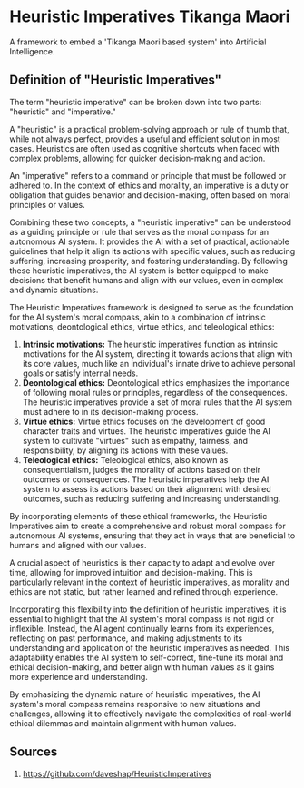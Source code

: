 # Heuristic Imperatives Tikanga Maori
A framework to embed a 'Tikanga Maori based system' into Artificial Intelligence. 

## Definition of "Heuristic Imperatives"
The term "heuristic imperative" can be broken down into two parts: "heuristic" and "imperative."

A "heuristic" is a practical problem-solving approach or rule of thumb that, while not always perfect, provides a useful and efficient solution in most cases. Heuristics are often used as cognitive shortcuts when faced with complex problems, allowing for quicker decision-making and action.

An "imperative" refers to a command or principle that must be followed or adhered to. In the context of ethics and morality, an imperative is a duty or obligation that guides behavior and decision-making, often based on moral principles or values.

Combining these two concepts, a "heuristic imperative" can be understood as a guiding principle or rule that serves as the moral compass for an autonomous AI system. It provides the AI with a set of practical, actionable guidelines that help it align its actions with specific values, such as reducing suffering, increasing prosperity, and fostering understanding. By following these heuristic imperatives, the AI system is better equipped to make decisions that benefit humans and align with our values, even in complex and dynamic situations.

The Heuristic Imperatives framework is designed to serve as the foundation for the AI system's moral compass, akin to a combination of intrinsic motivations, deontological ethics, virtue ethics, and teleological ethics:

1. **Intrinsic motivations:** The heuristic imperatives function as intrinsic motivations for the AI system, directing it towards actions that align with its core values, much like an individual's innate drive to achieve personal goals or satisfy internal needs.
2. **Deontological ethics:** Deontological ethics emphasizes the importance of following moral rules or principles, regardless of the consequences. The heuristic imperatives provide a set of moral rules that the AI system must adhere to in its decision-making process.
3. **Virtue ethics:** Virtue ethics focuses on the development of good character traits and virtues. The heuristic imperatives guide the AI system to cultivate "virtues" such as empathy, fairness, and responsibility, by aligning its actions with these values.
4. **Teleological ethics:** Teleological ethics, also known as consequentialism, judges the morality of actions based on their outcomes or consequences. The heuristic imperatives help the AI system to assess its actions based on their alignment with desired outcomes, such as reducing suffering and increasing understanding.

By incorporating elements of these ethical frameworks, the Heuristic Imperatives aim to create a comprehensive and robust moral compass for autonomous AI systems, ensuring that they act in ways that are beneficial to humans and aligned with our values.

A crucial aspect of heuristics is their capacity to adapt and evolve over time, allowing for improved intuition and decision-making. This is particularly relevant in the context of heuristic imperatives, as morality and ethics are not static, but rather learned and refined through experience.

Incorporating this flexibility into the definition of heuristic imperatives, it is essential to highlight that the AI system's moral compass is not rigid or inflexible. Instead, the AI agent continually learns from its experiences, reflecting on past performance, and making adjustments to its understanding and application of the heuristic imperatives as needed. This adaptability enables the AI system to self-correct, fine-tune its moral and ethical decision-making, and better align with human values as it gains more experience and understanding.

By emphasizing the dynamic nature of heuristic imperatives, the AI system's moral compass remains responsive to new situations and challenges, allowing it to effectively navigate the complexities of real-world ethical dilemmas and maintain alignment with human values.

## Sources
1. https://github.com/daveshap/HeuristicImperatives
